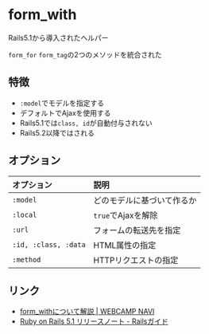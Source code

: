 # form_with
Rails5.1から導入されたヘルパー

`form_for` `form_tag`の2つのメソッドを統合された

## 特徴

* `:model`でモデルを指定する
* デフォルトでAjaxを使用する
* Rails5.1では`class, id`が自動付与されない
* Rails5.2以降ではされる


## オプション

| オプション | 説明 |
| :--- | :---|
| `:model` | どのモデルに基づいて作るか|
| `:local` | `true`でAjaxを解除 |
| `:url` | フォームの転送先を指定 |
| `:id, :class, :data` | HTML属性の指定 |
| `:method` | HTTPリクエストの指定 |

## リンク
* [form_withについて解説 | WEBCAMP NAVI ](https://web-camp.io/magazine/archives/17665)
* [Ruby on Rails 5.1 リリースノート - Railsガイド]( https://railsguides.jp/5_1_release_notes.html#form-for%E3%81%A8form-tag%E3%81%AEform-with%E3%81%B8%E3%81%AE%E7%B5%B1%E5%90%88)
